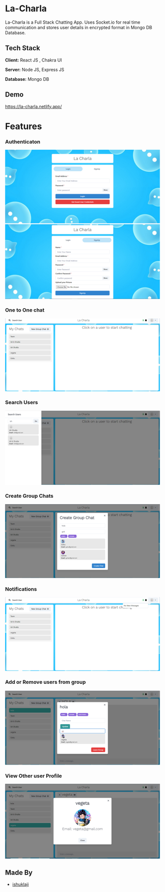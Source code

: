 
# La-Charla

La-Charla is a Full Stack Chatting App.
Uses Socket.io for real time communication and stores user details in encrypted format in Mongo DB Database.
## Tech Stack

**Client:** React JS , Chakra UI

**Server:** Node JS, Express JS

**Database:** Mongo DB
  
## Demo

https://la-charla.netlify.app/

# Features

### Authenticaton
![](https://github.com/Ishuklaji/MyChat/blob/master/screenshots/login.png?raw=true)
![](https://github.com/Ishuklaji/MyChat/blob/master/screenshots/signup.png?raw=true)
### One to One chat
![](https://github.com/Ishuklaji/MyChat/blob/master/screenshots/chat.png?raw=true)
### Search Users
![](https://github.com/Ishuklaji/MyChat/blob/master/screenshots/searchuser.png?raw=true)
### Create Group Chats
![](https://github.com/Ishuklaji/MyChat/blob/master/screenshots/create%20group.png?raw=true)
### Notifications 
![](https://github.com/Ishuklaji/MyChat/blob/master/screenshots/notification.png?raw=true)
### Add or Remove users from group
![](https://github.com/Ishuklaji/MyChat/blob/master/screenshots/edit%20group.png?raw=true)
### View Other user Profile
![](https://github.com/Ishuklaji/MyChat/blob/master/screenshots/user%20profile.png?raw=true)
## Made By

- [ishuklaji](https://github.com/ishuklaji)
